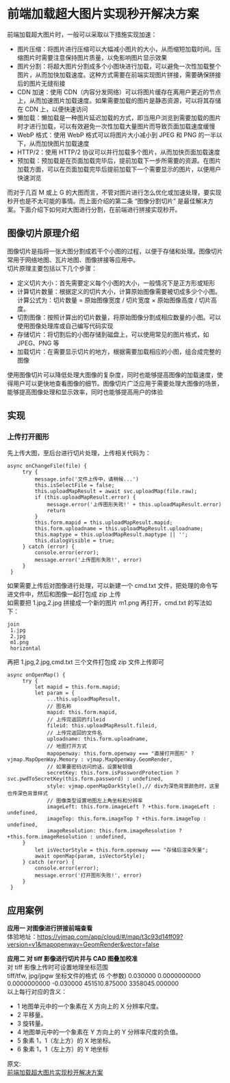 # 前端加载超大图片实现秒开解决方案
前端加载超大图片时，一般可以采取以下措施实现加速：  
- 图片压缩：将图片进行压缩可以大幅减小图片的大小，从而缩短加载时间。压缩图片时需要注意保持图片质量，以免影响图片显示效果
- 图片分割：将超大图片分割成多个小图块进行加载，可以避免一次性加载整个图片，从而加快加载速度。这种方式需要在前端实现图片拼接，需要确保拼接后的图片无缝衔接
- CDN 加速：使用 CDN（内容分发网络）可以将图片缓存在离用户更近的节点上，从而加速图片加载速度。如果需要加载的图片是静态资源，可以将其存储在 CDN 上，以便快速访问
- 懒加载：懒加载是一种图片延迟加载的方式，即当用户浏览到需要加载的图片时才进行加载，可以有效避免一次性加载大量图片而导致页面加载速度缓慢
- WebP 格式：使用 WebP 格式可以将图片大小减小到 JPEG 和 PNG 的一半以下，从而加快图片加载速度
- HTTP/2：使用 HTTP/2 协议可以并行加载多个图片，从而加快页面加载速度
- 预加载：预加载是在页面加载完毕后，提前加载下一步所需要的资源。在图片加载方面，可以在页面加载完毕后提前加载下一个需要显示的图片，以便用户快速浏览

而对于几百 M 或上 G 的大图而言，不管对图片进行怎么优化或加速处理，要实现秒开也是不太可能的事情。而上面介绍的第二条 “图像分割切片” 是最佳解决方案。下面介绍下如何对大图进行分割，在前端进行拼接实现秒开。  

## 图像切片原理介绍
图像切片是指将一张大图分割成若干个小图的过程，以便于存储和处理。图像切片常用于网络地图、瓦片地图、图像拼接等应用中。  
切片原理主要包括以下几个步骤：  
- 定义切片大小：首先需要定义每个小图的大小，一般情况下是正方形或矩形
- 计算切片数量：根据定义的切片大小，计算原始图像需要被切成多少个小图。计算公式为：切片数量 = 原始图像宽度 / 切片宽度 × 原始图像高度 / 切片高度。
- 切割图像：按照计算出的切片数量，将原始图像分割成相应数量的小图。可以使用图像处理库或自己编写代码实现
- 存储切片：将切割后的小图存储到磁盘上，可以使用常见的图片格式，如 JPEG、PNG 等
- 加载切片：在需要显示切片的地方，根据需要加载相应的小图，组合成完整的图像

使用图像切片可以降低处理大图像的复杂度，同时也能够提高图像的加载速度，使得用户可以更快地查看图像的细节。图像切片广泛应用于需要处理大图像的场景，能够提高图像处理和显示效率，同时也能够提高用户的体验  

## 实现
### 上传打开图形
先上传大图，至后台进行切片处理，上传相关代码为：  
```
async onChangeFile(file) {
     try {
         message.info('文件上传中，请稍候...')
         this.isSelectFile = false;
         this.uploadMapResult = await svc.uploadMap(file.raw);
         if (this.uploadMapResult.error) {
             message.error('上传图形失败!' + this.uploadMapResult.error)
             return
         }
         this.form.mapid = this.uploadMapResult.mapid;
         this.form.uploadname = this.uploadMapResult.uploadname;
         this.maptype = this.uploadMapResult.maptype || '';
         this.dialogVisible = true;
     } catch (error) {
         console.error(error);
         message.error('上传图形失败!', error)
     }
 }
```
如果需要上传后对图像进行处理，可以新建一个 cmd.txt 文件，把处理的命令写进文件中，然后和图像一起打包成 zip 上传  
如需要把 1.jpg,2.jpg 拼接成一个新的图片 m1.png 再打开，cmd.txt 的写法如下：  
```
join
 1.jpg
 2.jpg
 m1.png
 horizontal
```  
再把 1.jpg,2.jpg,cmd.txt 三个文件打包成 zip 文件上传即可  
```
async onOpenMap() {
     try {
         let mapid = this.form.mapid;
         let param = {
             ...this.uploadMapResult,
             // 图名称
             mapid: this.form.mapid,
             // 上传完返回的fileid
             fileid: this.uploadMapResult.fileid,
             // 上传完返回的文件名
             uploadname: this.form.uploadname,
             // 地图打开方式
             mapopenway: this.form.openway === "直接打开图形" ? vjmap.MapOpenWay.Memory : vjmap.MapOpenWay.GeomRender,
             // 如果要密码访问的话，设置秘钥值
             secretKey: this.form.isPasswordProtection ? svc.pwdToSecretKey(this.form.password) : undefined,
             style: vjmap.openMapDarkStyle(),// div为深色背景颜色时，这里也传深色背景样式
             // 图像类型设置地图左上角坐标和分辨率
             imageLeft: this.form.imageLeft ? +this.form.imageLeft : undefined,
             imageTop: this.form.imageTop ? +this.form.imageTop : undefined,
             imageResolution: this.form.imageResolution ? +this.form.imageResolution : undefined,
     }
         let isVectorStyle = this.form.openway === "存储后渲染矢量";
         await openMap(param, isVectorStyle);
     } catch (error) {
         console.error(error);
         message.error('打开图形失败!', error)
     }
 }
```
## 应用案例
**应用一 对图像进行拼接前端查看**  
体验地址：https://vjmap.com/app/cloud/#/map/t3c93d14ff09?version=v1&mapopenway=GeomRender&vector=false  

**应用二 对 tiff 影像进行切片并与 CAD 图叠加校准**  
对 tiff 影像上传时可设置地理坐标范围  
tiff/tfw, jpg/jpgw 坐标文件的格式 (6 个参数) 0.030000 0.0000000000
0.0000000000 -0.030000 451510.875000 3358045.000000  
以上每行对应的含义：
- 1 地图单元中的一个象素在 X 方向上的 X 分辨率尺度。
- 2 平移量。
- 3 旋转量。
- 4 地图单元中的一个象素在 Y 方向上的 Y 分辨率尺度的负值。
- 5 象素 1，1（左上方）的 X 地坐标。
- 6 象素 1，1（左上方）的 Y 地坐标




原文:  
[前端加载超大图片实现秒开解决方案](https://mp.weixin.qq.com/s/uq5ygydlJO7HSZo8BfBctw)